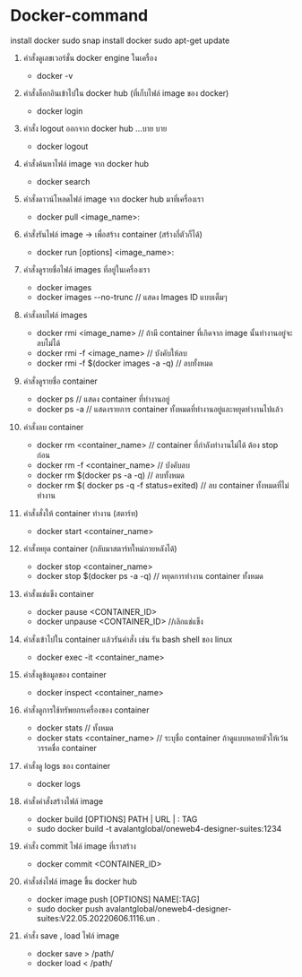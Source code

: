 # Docker-command
install docker sudo snap install docker
sudo apt-get update

1) คำสั่งดูเลขเวอร์ชั่น docker engine ในเครื่อง
	- docker -v 

2) คำสั่งล็อกอินเข้าไปใน docker hub (ที่เก็บไฟล์ image ของ docker)
	- docker login

3) คำสั่ง logout ออกจาก docker hub ...บาย บาย
	- docker logout 

4) คำสั่งค้นหาไฟล์ image จาก docker hub
	- docker search <IMAGE>

5) คำสั่งดาวน์โหลดไฟล์ image จาก docker hub มาที่เครื่องเรา
	- docker pull <image_name>:<tag> 

6) คำสั่งรันไฟล์ image  -> เพื่อสร้าง container (สร้างกี่ตัวก็ได้)
	- docker run [options] <image_name>:<tag>

7) คำสั่งดูรายชื่อไฟล์ images ที่อยู่ในเครื่องเรา
	- docker images
	- docker images --no-trunc // แสดง Images ID แบบเต็มๆ

8) คำสั่งลบไฟล์ images 
	- docker rmi <image_name> // ถ้ามี container ที่เกิดจาก image นั้นทำงานอยู่จะลบไม่ได้
	- docker rmi -f <image_name> // บังคับให้ลบ
	- docker rmi -f $(docker images -a -q) // ลบทั้งหมด

9) คำสั่งดูรายชื่อ container 
	- docker ps // แสดง container ที่ทำงานอยู่
	- docker ps -a // แสดงรายการ container ทั้งหมดที่ทำงานอยู่และหยุดทำงานไปแล้ว

10) คำสั่งลบ container
	- docker rm <container_name> // container ที่กำลังทำงานไม่ได้ ต้อง stop ก่อน
	- docker rm -f <container_name> // บังคับลบ
	- docker rm $(docker ps -a -q) // ลบทั้งหมด
	- docker rm $( docker ps -q -f status=exited) // ลบ container ทั้งหมดที่ไม่ทำงาน

11) คำสั่งสั่งให้ container ทำงาน (สตาร์ท)
	- docker start <container_name>

12) คำสั่งหยุด container (กลับมาสตาร์ทใหม่ภายหลังได้)
	- docker stop <container_name>
	- docker stop $(docker ps -a -q) // หยุดการทำงาน container ทั้งหมด

13) คำสั่งแช่แข็ง container
	- docker pause <CONTAINER_ID> 
	- docker unpause <CONTAINER_ID> //เลิกแช่แข็ง

14) คำสั่งเข้าไปใน container แล้วรันคำสั่ง เช่น รัน bash shell ของ linux
	- docker exec -it <container_name> <command>

14) คำสั่งดูข้อมูลของ container
	- docker inspect <container_name>

15) คำสั่งดูการใช้ทรัพยกรเครื่องของ container
	- docker stats // ทั้งหมด
	- docker stats <container_name> // ระบุชื่อ container ถ้าดูแบบหลายตัวให้เว้นวรรคชื่อ container

16) คำสั่งดู logs ของ container
	- docker logs 

16) คำสั่งคำสั่งสร้างไฟล์ image
	- docker build [OPTIONS] PATH | URL | : TAG
	- sudo docker build -t avalantglobal/oneweb4-designer-suites:1234

17) คำสั่ง commit ไฟล์ image ที่เราสร้าง
	- docker commit  <CONTAINER_ID> <NEW IMAGE NAME>

18) คำสั่งส่งไฟล์ image  ขึ้น docker hub
	- docker image push [OPTIONS] NAME[:TAG]
	- sudo docker push avalantglobal/oneweb4-designer-suites:V22.05.20220606.1116.un .

19) คำสั่ง save , load ไฟล์ image
	- docker save <imagesname> > /path/<name>
	- docker load < /path/<name>

